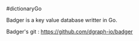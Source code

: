 #dictionaryGo

Badger is a key value database writter in Go.

Badger's git : https://github.com/dgraph-io/badger